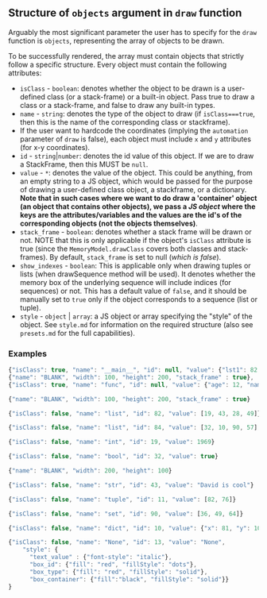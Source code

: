 ## Structure of `objects` argument in `draw` function

Arguably the most significant parameter the user has to specify for the `draw` function is `objects`, representing
the array of objects to be drawn.

To be successfully rendered, the array must contain objects that strictly follow a specific structure. Every object
must contain the following attributes:
- `isClass` - `boolean`: denotes whether the object to be drawn is a user-defined class (or a stack-frame) or a built-in
  object. Pass true to draw a class or a stack-frame, and false to draw any built-in types.
- `name` - `string`: denotes the type of the object to draw (if `isClass===true`, then this is the name of the
  corresponding class or stackframe).
- If the user want to hardcode the coordinates (implying the `automation` parameter of `draw` is false), each object
must include `x` and `y` attributes (for x-y coordinates).
- `id` - `string`|`number`: denotes the id value of this object. If we are to draw a StackFrame, then this MUST be `null`.
- `value` - `*`: denotes the value of the object. This could be anything, from an empty string to a JS object,
   which would be passed for the purpose of drawing a user-defined class object, a
   stackframe, or a dictionary. 
   **Note that in such cases where we want to do draw a 'container'
   object (an object that contains other objects), we pass a *JS object* where the keys are the
   attributes/variables and the values are the id's of the corresponding objects (not the
    objects themselves)**.
- `stack_frame` - `boolean`: denotes whether a stack frame will be drawn or not. NOTE that this is only
  applicable if the object's `isClass` attribute is true (since the
  `MemoryModel.drawClass` covers both classes and stack-frames). By default,
  `stack_frame` is set to null (*which is false*).
- `show_indexes` - `boolean`: This is applicable only when drawing tuples or lists (when drawSequence
  method will be used). It denotes whether the memory box of the underlying
  sequence will include indices (for sequences) or not. This
  has a default value of `false`, and it should be manually set to `true`
  only if the object corresponds to a sequence (list or
  tuple).
- `style` - `object` | `array`: a JS object or array specifying the "style" of the object. See `style.md` for information
on the required structure (also see `presets.md` for the full capabilities).

### Examples

```javascript
{"isClass": true, "name": "__main__", "id": null, "value": {"lst1": 82, "lst2": 84, "p": 99, "d": 10, "t": 11}, "stack_frame": true},
{"name": "BLANK", "width": 100, "height": 200, "stack_frame" : true},
{"isClass": true, "name": "func", "id": null, "value": {"age": 12, "name": 17}, "stack_frame": true},

{"name": "BLANK", "width": 100, "height": 200, "stack_frame" : true}

{"isClass": false, "name": "list", "id": 82, "value": [19, 43, 28, 49]}

{"isClass": false, "name": "list", "id": 84, "value": [32, 10, 90, 57], "show_indexes": true}

{"isClass": false, "name": "int", "id": 19, "value": 1969}

{"isClass": false, "name": "bool", "id": 32, "value": true}

{"name": "BLANK", "width": 200, "height": 100}

{"isClass": false, "name": "str", "id": 43, "value": "David is cool"}

{"isClass": false, "name": "tuple", "id": 11, "value": [82, 76]}

{"isClass": false, "name": "set", "id": 90, "value": [36, 49, 64]}

{"isClass": false, "name": "dict", "id": 10, "value": {"x": 81, "y": 100, "z": 121}}

{"isClass": false, "name": "None", "id": 13, "value": "None",
    "style": {
      "text_value" : {"font-style": "italic"},
      "box_id": {"fill": "red", "fillStyle": "dots"},
      "box_type": {"fill": "red", "fillStyle": "solid"},
      "box_container": {"fill":"black", "fillStyle": "solid"}}
}
```